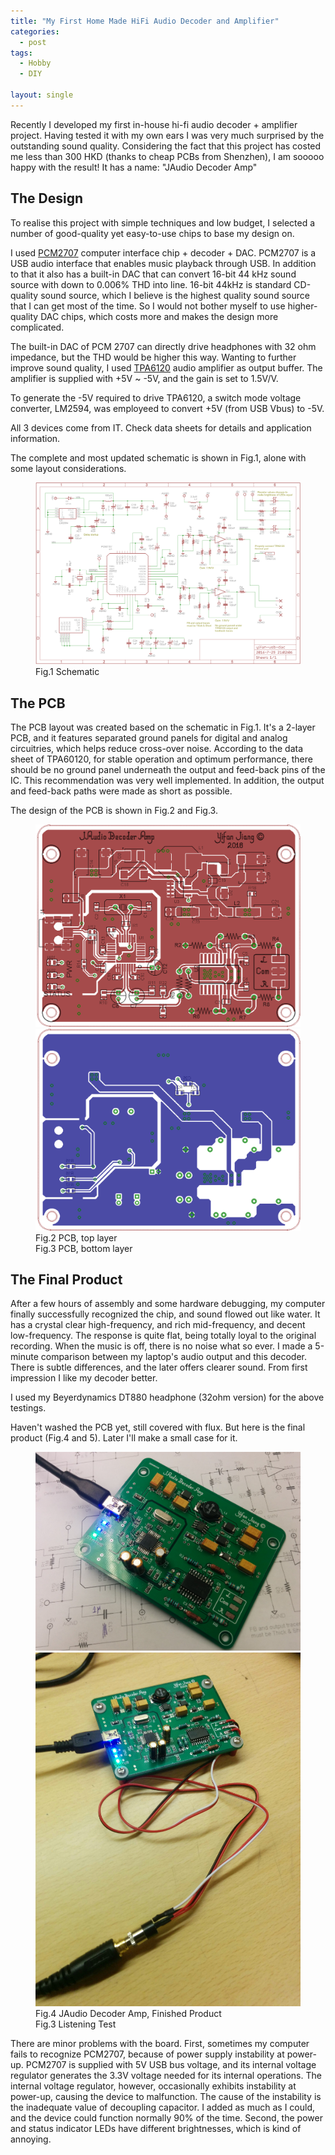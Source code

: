 ```yaml
---
title: "My First Home Made HiFi Audio Decoder and Amplifier"
categories:
  - post
tags:
  - Hobby
  - DIY

layout: single
---
```


Recently I developed my first in-house hi-fi audio decoder + amplifier project. Having tested it with my own ears I was very much surprised by the outstanding sound quality. Considering the fact that this project has costed me less than 300 HKD (thanks to cheap PCBs from Shenzhen), I am sooooo happy with the result! It has a name: "JAudio Decoder Amp"

## The Design

To realise this project with simple techniques and low budget, I selected a number of good-quality yet easy-to-use chips to base my design on. 

I used <a href="http://www.ti.com/product/PCM2707">PCM2707</a> computer interface chip + decoder + DAC. PCM2707 is a USB audio interface that enables music playback through USB. In addition to that it also has a built-in DAC that can convert 16-bit 44 kHz sound source with down to 0.006% THD into line. 16-bit 44kHz is standard CD-quality sound source, which I believe is the highest quality sound source that I can get most of the time. So I would not bother myself to use higher-quality DAC chips, which costs more and makes the design more complicated.

The built-in DAC of PCM 2707 can directly drive headphones with 32 ohm impedance, but the THD would be higher this way. Wanting to further improve sound quality, I used <a href="http://www.ti.com/product/TPA6120A2">TPA6120</a> audio amplifier as output buffer. The amplifier is supplied with +5V ~ -5V, and the gain is set to 1.5V/V.

To generate the -5V required to drive TPA6120, a switch mode voltage converter, LM2594, was employeed to convert +5V (from USB Vbus) to -5V.

All 3 devices come from IT. Check data sheets for details and application information.

The complete and most updated schematic is shown in Fig.1, alone with some layout considerations.

<figure>
    <a href="/images/2016-07-31-Audio-Decoder/sch.png"><img src="/images/2016-07-31-Audio-Decoder/sch.png"></a>
    <figcaption>Fig.1 Schematic</figcaption>
</figure>

## The PCB
The PCB layout was created based on the schematic in Fig.1. It's a 2-layer PCB, and it features separated ground panels for digital and analog circuitries, which helps reduce cross-over noise. According to the data sheet of TPA60120, for stable operation and optimum performance, there should be no ground panel underneath the output and feed-back pins of the IC. This recommendation was very well implemented. In addition, the output and feed-back paths were made as short as possible.

The design of the PCB is shown in Fig.2 and Fig.3.

<figure class="half">
    <a href="/images/2016-07-31-Audio-Decoder/pcb-top.png"><img src="/images/2016-07-31-Audio-Decoder/pcb-top.png"></a>
    <a href="/images/2016-07-31-Audio-Decoder/pcb-bot.png"><img src="/images/2016-07-31-Audio-Decoder/pcb-bot.png"></a>
    <figcaption>Fig.2 PCB, top layer</figcaption>
    <figcaption>Fig.3 PCB, bottom layer</figcaption>
</figure>

## The Final Product
After a few hours of assembly and some hardware debugging, my computer finally successfully recognized the chip, and sound flowed out like water. It has a crystal clear high-frequency, and rich mid-frequency, and decent low-frequency. The response is quite flat, being totally loyal to the original recording. When the music is off, there is no noise what so ever. I made a 5-minute comparison between my laptop's audio output and this decoder. There is subtle differences, and the later offers clearer sound. From first impression I like my decoder better.

I used my Beyerdynamics DT880 headphone (32ohm version) for the above testings.

Haven't washed the PCB yet, still covered with flux. But here is the final product (Fig.4 and 5). Later I'll make a small case for it.

<figure class="half">
    <a href="/images/2016-07-31-Audio-Decoder/final-product.png"><img src="/images/2016-07-31-Audio-Decoder/final-product.png"></a>
    <a href="/images/2016-07-31-Audio-Decoder/testing.png"><img src="/images/2016-07-31-Audio-Decoder/testing.png"></a>
    <figcaption>Fig.4 JAudio Decoder Amp, Finished Product</figcaption>
    <figcaption>Fig.3 Listening Test</figcaption>
</figure>

There are minor problems with the board. First, sometimes my computer fails to recognize PCM2707, because of power supply instability at power-up. PCM2707 is supplied with 5V USB bus voltage, and its internal voltage regulator generates the 3.3V voltage needed for its internal operations. The internal voltage regulator, however, occasionally exhibits instability at power-up, causing the device to malfunction. The cause of the instability is the inadequate value of decoupling capacitor. I added as much as I could, and the device could function normally 90% of the time. Second, the power and status indicator LEDs have different brightnesses, which is kind of annoying.






